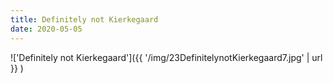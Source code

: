 ```yaml
---
title: Definitely not Kierkegaard
date: 2020-05-05
---
```


!['Definitely not Kierkegaard']({{ '/img/23DefinitelynotKierkegaard7.jpg' | url }} )
<br>
